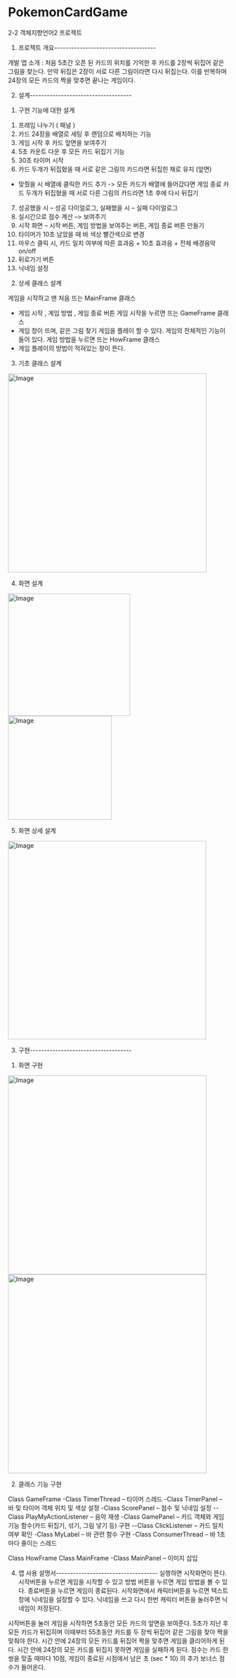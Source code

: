 # PokemonCardGame
2-2 객체지향언어2 프로젝트



1. 프로젝트 개요------------------------------------

개발 앱 소개 : 처음 5초간 오픈 된 카드의 위치를 기억한 후 카드를 2장씩 뒤집어 같은 그림을 찾는다. 만약 뒤집은 2장이 서로 다른 그림이라면 다시 뒤집는다. 이를 반복하며 24장의 모든 카드의 짝을 맞추면 끝나는 게임이다.

2. 설계------------------------------------

1) 구현 기능에 대한 설계 

1.	프레임 나누기 ( 패널 )
2.	카드 24장을 배열로 세팅 후 랜덤으로 배치하는 기능
3.	게임 시작 후 카드 앞면을 보여주기
4.	5초 카운트 다운 후 모든 카드 뒤집기 기능
5.	30초 타이머 시작
6.	카드 두개가 뒤집혔을 때 서로 같은 그림의 카드라면 뒤집힌 채로 유지 (앞면)
-	맞췄을 시 배열에 클릭한 카드 추가  -> 모든 카드가 배열에 들어갔다면 게임 종료
카드 두개가 뒤집혔을 때 서로 다른 그림의 카드라면 1초 후에 다시 뒤집기
7.	성공했을 시 – 성공 다이얼로그, 실패했을 시 – 실패 다이얼로그
8.	실시간으로 점수 계산 –> 보여주기
9.	시작 화면 – 시작 버튼, 게임 방법을 보여주는 버튼, 게임 종료 버튼 만들기
10.	타이머가 10초 남았을 때 바 색상 빨간색으로 변경
11.	마우스 클릭 시, 카드 일치 여부에 따른 효과음 + 10초 효과음 + 전체 배경음악 on/off
12.	뒤로가기 버튼
13.	닉네임 설정



2) 상세 클래스 설계

게임을 시작하고 맨 처음 뜨는 MainFrame 클래스
-	게임 시작 , 게임 방법 ,  게임 종료 버튼
게임 시작을 누르면 뜨는 GameFrame 클래스
-	게임 창이 뜨며, 같은 그림 찾기 게임을 플레이 할 수 있다. 게임의 전체적인 기능이 들어 있다.
게임 방법을 누르면 뜨는 HowFrame 클래스
-	게임 플레이의 방법이 적혀있는 창이 뜬다.


3) 기초 클래스 설계
 <img width="452" alt="Image" src="https://github.com/user-attachments/assets/7fe0ebfd-fa8b-4955-ad3c-86cd8c4cce2d" />


4) 화면 설계
<img width="278" alt="Image" src="https://github.com/user-attachments/assets/e466bbae-ab0d-4f6b-9011-144e6936cc9d" />

<img width="236" alt="Image" src="https://github.com/user-attachments/assets/f0d74a0c-e5e3-4cb1-8a63-77dbd9ace1c8" />


5) 화면 상세 설계

<img width="451" alt="Image" src="https://github.com/user-attachments/assets/fa6b1f6e-1704-4522-967f-70087a20d78c" />

3. 구현------------------------------------

1) 화면 구현

<img width="452" alt="Image" src="https://github.com/user-attachments/assets/8d9278e1-3785-49be-9fdb-70f713807677" />

<img width="452" alt="Image" src="https://github.com/user-attachments/assets/62c4a00d-4787-454a-bff1-60b68cade32c" />

 
2) 클래스 기능 구현

Class GameFrame 
-Class TimerThread – 타이머 스레드
-Class TimerPanel – 바 및 타이머 객체 위치 및 색상 설정
-Class ScorePanel – 점수 및 닉네임 설정
	--Class PlayMyActionListener – 음악 재생
-Class GamePanel – 카드 객체와 게임 기능 함수(카드 뒤집기, 섞기, 그림 넣기 등) 구현
	--Class ClickListener – 카드 일치 여부 확인
-Class MyLabel – 바 관련 함수 구현
-Class ConsumerThread – 바 1초마다 줄이는 스레드

Class HowFrame 
Class MainFrame 
	-Class MainPanel – 이미지 삽입

4. 앱 사용 설명서------------------------------------
실행하면 시작화면이 뜬다.
시작버튼을 누르면 게임을 시작할 수 있고 방법 버튼을 누르면 게임 방법을 볼 수 있다.
종료버튼을 누르면 게임이 종료된다.
시작화면에서 캐릭터버튼을 누르면 텍스트 창에 닉네임을 설정할 수 있다.
닉네임을 쓰고 다시 한번 캐릭터 버튼을 눌러주면 닉네임이 저장된다.

시작버튼을 눌러 게임을 시작하면 5초동안 모든 카드의 앞면을 보여준다.
5초가 지난 후 모든 카드가 뒤집히며 이때부터 55초동안 카드를 두 장씩 뒤집어 같은 그림을 찾아 짝을 맞춰야 한다. 
시간 안에 24장의 모든 카드를 뒤집어 짝을 맞추면 게임을 클리어하게 된다.
시간 안에 24장의 모든 카드를 뒤집지 못하면 게임을 실패하게 된다.
점수는 카드 한 쌍을 맞출 때마다 10점, 게임이 종료된 시점에서 남은 초 (sec * 10) 의 추가 보너스 점수가 들어온다.
